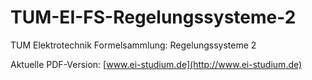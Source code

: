 # TUM-EI-FS-Regelungssysteme-2
TUM Elektrotechnik Formelsammlung: Regelungssysteme 2

Aktuelle PDF-Version: [www.ei-studium.de](http://www.ei-studium.de)